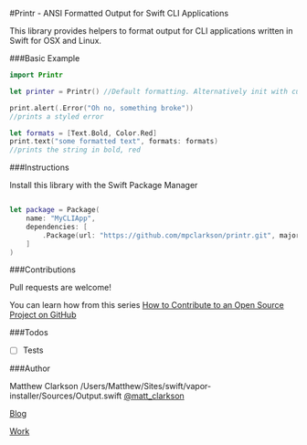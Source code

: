 #Printr - ANSI Formatted Output for Swift CLI Applications

This library provides helpers to format output for CLI applications written in Swift for OSX and Linux.

###Basic Example

```swift
import Printr

let printer = Printr() //Default formatting. Alternatively init with custom formats

print.alert(.Error("Oh no, something broke"))
//prints a styled error

let formats = [Text.Bold, Color.Red]
print.text("some formatted text", formats: formats)
//prints the string in bold, red


```


###Instructions

Install this library with the Swift Package Manager

```swift

let package = Package(
    name: "MyCLIApp",
    dependencies: [
        .Package(url: "https://github.com/mpclarkson/printr.git", majorVersion: 0)
    ]
)


```


###Contributions

Pull requests are welcome!

You can learn how from this series [How to Contribute to an Open Source Project on GitHub](https://egghead.io/series/how-to-contribute-to-an-open-source-project-on-github)

###Todos

- [ ] Tests

###Author

Matthew Clarkson
/Users/Matthew/Sites/swift/vapor-installer/Sources/Output.swift
[@matt_clarkson](https://twitter.com/matt_clarkson)

[Blog](https://mpclarkson.github.io)

[Work](https://hilenium.com)
